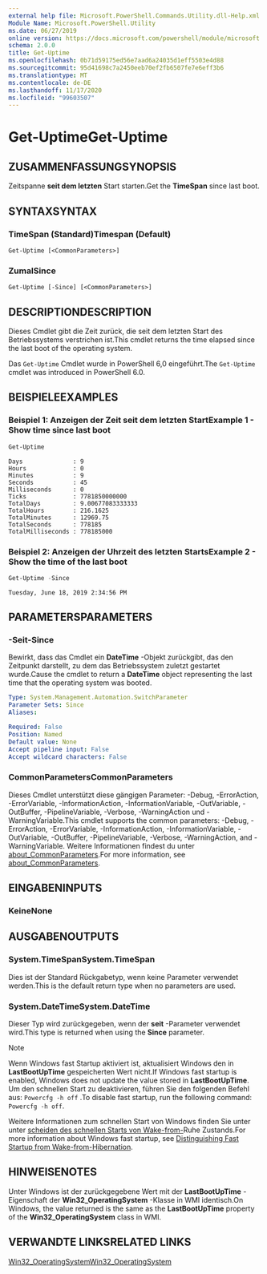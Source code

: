 ```yaml
---
external help file: Microsoft.PowerShell.Commands.Utility.dll-Help.xml
Module Name: Microsoft.PowerShell.Utility
ms.date: 06/27/2019
online version: https://docs.microsoft.com/powershell/module/microsoft.powershell.utility/get-uptime?view=powershell-7.2&WT.mc_id=ps-gethelp
schema: 2.0.0
title: Get-Uptime
ms.openlocfilehash: 0b71d59175ed56e7aad6a24035d1eff5503e4d88
ms.sourcegitcommit: 95d41698c7a2450eeb70ef2fb6507fe7e6eff3b6
ms.translationtype: MT
ms.contentlocale: de-DE
ms.lasthandoff: 11/17/2020
ms.locfileid: "99603507"
---
```

# <span data-ttu-id="106bc-102">Get-Uptime</span><span class="sxs-lookup"><span data-stu-id="106bc-102">Get-Uptime</span></span>

## <span data-ttu-id="106bc-103">ZUSAMMENFASSUNG</span><span class="sxs-lookup"><span data-stu-id="106bc-103">SYNOPSIS</span></span>
<span data-ttu-id="106bc-104">Zeitspanne **seit dem letzten** Start starten.</span><span class="sxs-lookup"><span data-stu-id="106bc-104">Get the **TimeSpan** since last boot.</span></span>

## <span data-ttu-id="106bc-105">SYNTAX</span><span class="sxs-lookup"><span data-stu-id="106bc-105">SYNTAX</span></span>

### <span data-ttu-id="106bc-106">TimeSpan (Standard)</span><span class="sxs-lookup"><span data-stu-id="106bc-106">Timespan (Default)</span></span>

```
Get-Uptime [<CommonParameters>]
```

### <span data-ttu-id="106bc-107">Zumal</span><span class="sxs-lookup"><span data-stu-id="106bc-107">Since</span></span>

```
Get-Uptime [-Since] [<CommonParameters>]
```

## <span data-ttu-id="106bc-108">DESCRIPTION</span><span class="sxs-lookup"><span data-stu-id="106bc-108">DESCRIPTION</span></span>

<span data-ttu-id="106bc-109">Dieses Cmdlet gibt die Zeit zurück, die seit dem letzten Start des Betriebssystems verstrichen ist.</span><span class="sxs-lookup"><span data-stu-id="106bc-109">This cmdlet returns the time elapsed since the last boot of the operating system.</span></span>

<span data-ttu-id="106bc-110">Das `Get-Uptime` Cmdlet wurde in PowerShell 6,0 eingeführt.</span><span class="sxs-lookup"><span data-stu-id="106bc-110">The `Get-Uptime` cmdlet was introduced in PowerShell 6.0.</span></span>

## <span data-ttu-id="106bc-111">BEISPIELE</span><span class="sxs-lookup"><span data-stu-id="106bc-111">EXAMPLES</span></span>

### <span data-ttu-id="106bc-112">Beispiel 1: Anzeigen der Zeit seit dem letzten Start</span><span class="sxs-lookup"><span data-stu-id="106bc-112">Example 1 - Show time since last boot</span></span>

```powershell
Get-Uptime
```

```Output
Days              : 9
Hours             : 0
Minutes           : 9
Seconds           : 45
Milliseconds      : 0
Ticks             : 7781850000000
TotalDays         : 9.00677083333333
TotalHours        : 216.1625
TotalMinutes      : 12969.75
TotalSeconds      : 778185
TotalMilliseconds : 778185000
```

### <span data-ttu-id="106bc-113">Beispiel 2: Anzeigen der Uhrzeit des letzten Starts</span><span class="sxs-lookup"><span data-stu-id="106bc-113">Example 2 - Show the time of the last boot</span></span>

```powershell
Get-Uptime -Since
```

```Output
Tuesday, June 18, 2019 2:34:56 PM
```

## <span data-ttu-id="106bc-114">PARAMETERS</span><span class="sxs-lookup"><span data-stu-id="106bc-114">PARAMETERS</span></span>

### <span data-ttu-id="106bc-115">-Seit</span><span class="sxs-lookup"><span data-stu-id="106bc-115">-Since</span></span>

<span data-ttu-id="106bc-116">Bewirkt, dass das Cmdlet ein **DateTime** -Objekt zurückgibt, das den Zeitpunkt darstellt, zu dem das Betriebssystem zuletzt gestartet wurde.</span><span class="sxs-lookup"><span data-stu-id="106bc-116">Cause the cmdlet to return a **DateTime** object representing the last time that the operating system was booted.</span></span>

```yaml
Type: System.Management.Automation.SwitchParameter
Parameter Sets: Since
Aliases:

Required: False
Position: Named
Default value: None
Accept pipeline input: False
Accept wildcard characters: False
```

### <span data-ttu-id="106bc-117">CommonParameters</span><span class="sxs-lookup"><span data-stu-id="106bc-117">CommonParameters</span></span>

<span data-ttu-id="106bc-118">Dieses Cmdlet unterstützt diese gängigen Parameter: -Debug, -ErrorAction, -ErrorVariable, -InformationAction, -InformationVariable, -OutVariable, -OutBuffer, -PipelineVariable, -Verbose, -WarningAction und -WarningVariable.</span><span class="sxs-lookup"><span data-stu-id="106bc-118">This cmdlet supports the common parameters: -Debug, -ErrorAction, -ErrorVariable, -InformationAction, -InformationVariable, -OutVariable, -OutBuffer, -PipelineVariable, -Verbose, -WarningAction, and -WarningVariable.</span></span> <span data-ttu-id="106bc-119">Weitere Informationen findest du unter [about_CommonParameters](https://go.microsoft.com/fwlink/?LinkID=113216).</span><span class="sxs-lookup"><span data-stu-id="106bc-119">For more information, see [about_CommonParameters](https://go.microsoft.com/fwlink/?LinkID=113216).</span></span>

## <span data-ttu-id="106bc-120">EINGABEN</span><span class="sxs-lookup"><span data-stu-id="106bc-120">INPUTS</span></span>

### <span data-ttu-id="106bc-121">Keine</span><span class="sxs-lookup"><span data-stu-id="106bc-121">None</span></span>

## <span data-ttu-id="106bc-122">AUSGABEN</span><span class="sxs-lookup"><span data-stu-id="106bc-122">OUTPUTS</span></span>

### <span data-ttu-id="106bc-123">System.TimeSpan</span><span class="sxs-lookup"><span data-stu-id="106bc-123">System.TimeSpan</span></span>

<span data-ttu-id="106bc-124">Dies ist der Standard Rückgabetyp, wenn keine Parameter verwendet werden.</span><span class="sxs-lookup"><span data-stu-id="106bc-124">This is the default return type when no parameters are used.</span></span>

### <span data-ttu-id="106bc-125">System.DateTime</span><span class="sxs-lookup"><span data-stu-id="106bc-125">System.DateTime</span></span>

<span data-ttu-id="106bc-126">Dieser Typ wird zurückgegeben, wenn der **seit** -Parameter verwendet wird.</span><span class="sxs-lookup"><span data-stu-id="106bc-126">This type is returned when using the **Since** parameter.</span></span>

> [!NOTE]
> <span data-ttu-id="106bc-127">Wenn Windows fast Startup aktiviert ist, aktualisiert Windows den in **LastBootUpTime** gespeicherten Wert nicht.</span><span class="sxs-lookup"><span data-stu-id="106bc-127">If Windows fast startup is enabled, Windows does not update the value stored in **LastBootUpTime**.</span></span> <span data-ttu-id="106bc-128">Um den schnellen Start zu deaktivieren, führen Sie den folgenden Befehl aus: `Powercfg -h off` .</span><span class="sxs-lookup"><span data-stu-id="106bc-128">To disable fast startup, run the following command: `Powercfg -h off`.</span></span>
>
> <span data-ttu-id="106bc-129">Weitere Informationen zum schnellen Start von Windows finden Sie unter unter [scheiden des schnellen Starts von Wake-from-](/windows-hardware/drivers/kernel/distinguishing-fast-startup-from-wake-from-hibernation)Ruhe Zustands.</span><span class="sxs-lookup"><span data-stu-id="106bc-129">For more information about Windows fast startup, see [Distinguishing Fast Startup from Wake-from-Hibernation](/windows-hardware/drivers/kernel/distinguishing-fast-startup-from-wake-from-hibernation).</span></span>

## <span data-ttu-id="106bc-130">HINWEISE</span><span class="sxs-lookup"><span data-stu-id="106bc-130">NOTES</span></span>

<span data-ttu-id="106bc-131">Unter Windows ist der zurückgegebene Wert mit der **LastBootUpTime** -Eigenschaft der **Win32_OperatingSystem** -Klasse in WMI identisch.</span><span class="sxs-lookup"><span data-stu-id="106bc-131">On Windows, the value returned is the same as the **LastBootUpTime** property of the **Win32_OperatingSystem** class in WMI.</span></span>

## <span data-ttu-id="106bc-132">VERWANDTE LINKS</span><span class="sxs-lookup"><span data-stu-id="106bc-132">RELATED LINKS</span></span>

[<span data-ttu-id="106bc-133">Win32_OperatingSystem</span><span class="sxs-lookup"><span data-stu-id="106bc-133">Win32_OperatingSystem</span></span>](/windows/win32/cimwin32prov/win32-operatingsystem#properties)

